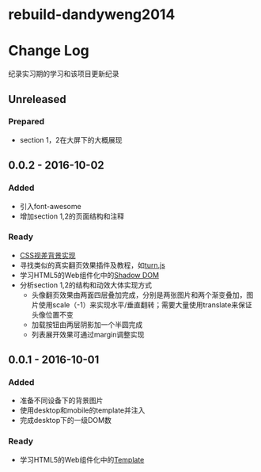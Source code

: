 # rebuild-dandyweng2014

# Change Log
纪录实习期的学习和该项目更新纪录

## Unreleased
### Prepared
- section 1，2在大屏下的大概展现

## 0.0.2 - 2016-10-02
### Added
- 引入font-awesome
- 增加section 1,2的页面结构和注释

### Ready
- [CSS视差背景实现]
- 寻找类似的真实翻页效果插件及教程，如[turn.js]
- 学习HTML5的Web组件化中的[Shadow DOM]
- 分析section 1,2的结构和动效大体实现方式
    - 头像翻页效果由两面四层叠加完成，分别是两张图片和两个渐变叠加，图片使用scale（-1）来实现水平/垂直翻转；需要大量使用translate来保证头像位置不变
    - 加载按钮由两层阴影加一个半圆完成
    - 列表展开效果可通过margin调整实现

## 0.0.1 - 2016-10-01
### Added
- 准备不同设备下的背景图片
- 使用desktop和mobile的template并注入
- 完成desktop下的一级DOM数

### Ready
- 学习HTML5的Web组件化中的[Template]

[Shadow DOM]: http://www.html5rocks.com/zh/tutorials/webcomponents/shadowdom/
[Template]: http://www.html5rocks.com/en/tutorials/webcomponents/template/
[CSS视差背景实现]: http://www.shejidaren.com/css-fixed-scroll-background.html
[turn.js]: http://www.turnjs.com/
